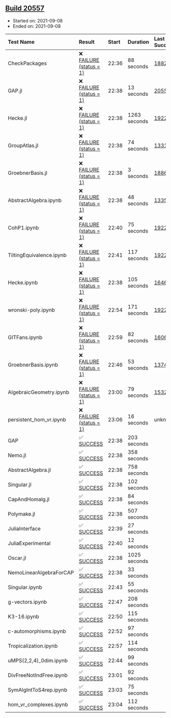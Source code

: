 ## [Build 20557](https://oscarci.mathematik.uni-kl.de/job/oscar/20557/)

* Started on: 2021-09-08
* Ended on: 2021-09-08

| Test Name    | Result | Start | Duration | Last Success | First Failure |
|:-------------|:-------|:------|:---------|:-------------|:--------------|
| CheckPackages | ❌ [FAILURE (status = 1)](https://oscarci.mathematik.uni-kl.de/job/oscar/20557/artifact/logs/build-20557/CheckPackages.log) | 22:36 | 88 seconds | [18822](https://oscarci.mathematik.uni-kl.de/job/oscar/18822/) | [18823](https://oscarci.mathematik.uni-kl.de/job/oscar/18823/) |
| GAP.jl | ❌ [FAILURE (status = 1)](https://oscarci.mathematik.uni-kl.de/job/oscar/20557/artifact/logs/build-20557/GAP.jl.log) | 22:38 | 13 seconds | [20556](https://oscarci.mathematik.uni-kl.de/job/oscar/20556/) | [20557](https://oscarci.mathematik.uni-kl.de/job/oscar/20557/) |
| Hecke.jl | ❌ [FAILURE (status = 1)](https://oscarci.mathematik.uni-kl.de/job/oscar/20557/artifact/logs/build-20557/Hecke.jl.log) | 22:38 | 1263 seconds | [19222](https://oscarci.mathematik.uni-kl.de/job/oscar/19222/) | [20152](https://oscarci.mathematik.uni-kl.de/job/oscar/20152/) |
| GroupAtlas.jl | ❌ [FAILURE (status = 1)](https://oscarci.mathematik.uni-kl.de/job/oscar/20557/artifact/logs/build-20557/GroupAtlas.jl.log) | 22:38 | 74 seconds | [13311](https://oscarci.mathematik.uni-kl.de/job/oscar/13311/) | [13312](https://oscarci.mathematik.uni-kl.de/job/oscar/13312/) |
| GroebnerBasis.jl | ❌ [FAILURE (status = 1)](https://oscarci.mathematik.uni-kl.de/job/oscar/20557/artifact/logs/build-20557/GroebnerBasis.jl.log) | 22:38 | 3 seconds | [18864](https://oscarci.mathematik.uni-kl.de/job/oscar/18864/) | [18865](https://oscarci.mathematik.uni-kl.de/job/oscar/18865/) |
| AbstractAlgebra.ipynb | ❌ [FAILURE (status = 1)](https://oscarci.mathematik.uni-kl.de/job/oscar/20557/artifact/logs/build-20557/AbstractAlgebra.ipynb.log) | 22:38 | 48 seconds | [13355](https://oscarci.mathematik.uni-kl.de/job/oscar/13355/) | [13356](https://oscarci.mathematik.uni-kl.de/job/oscar/13356/) |
| CohP1.ipynb | ❌ [FAILURE (status = 1)](https://oscarci.mathematik.uni-kl.de/job/oscar/20557/artifact/logs/build-20557/CohP1.ipynb.log) | 22:40 | 75 seconds | [19222](https://oscarci.mathematik.uni-kl.de/job/oscar/19222/) | [20152](https://oscarci.mathematik.uni-kl.de/job/oscar/20152/) |
| TiltingEquivalence.ipynb | ❌ [FAILURE (status = 1)](https://oscarci.mathematik.uni-kl.de/job/oscar/20557/artifact/logs/build-20557/TiltingEquivalence.ipynb.log) | 22:41 | 117 seconds | [19222](https://oscarci.mathematik.uni-kl.de/job/oscar/19222/) | [20152](https://oscarci.mathematik.uni-kl.de/job/oscar/20152/) |
| Hecke.ipynb | ❌ [FAILURE (status = 1)](https://oscarci.mathematik.uni-kl.de/job/oscar/20557/artifact/logs/build-20557/Hecke.ipynb.log) | 22:38 | 105 seconds | [16463](https://oscarci.mathematik.uni-kl.de/job/oscar/16463/) | [16464](https://oscarci.mathematik.uni-kl.de/job/oscar/16464/) |
| wronski-poly.ipynb | ❌ [FAILURE (status = 1)](https://oscarci.mathematik.uni-kl.de/job/oscar/20557/artifact/logs/build-20557/wronski-poly.ipynb.log) | 22:54 | 171 seconds | [19222](https://oscarci.mathematik.uni-kl.de/job/oscar/19222/) | [20152](https://oscarci.mathematik.uni-kl.de/job/oscar/20152/) |
| GITFans.ipynb | ❌ [FAILURE (status = 1)](https://oscarci.mathematik.uni-kl.de/job/oscar/20557/artifact/logs/build-20557/GITFans.ipynb.log) | 22:59 | 82 seconds | [16068](https://oscarci.mathematik.uni-kl.de/job/oscar/16068/) | [16069](https://oscarci.mathematik.uni-kl.de/job/oscar/16069/) |
| GroebnerBasis.ipynb | ❌ [FAILURE (status = 1)](https://oscarci.mathematik.uni-kl.de/job/oscar/20557/artifact/logs/build-20557/GroebnerBasis.ipynb.log) | 22:46 | 53 seconds | [13748](https://oscarci.mathematik.uni-kl.de/job/oscar/13748/) | [13749](https://oscarci.mathematik.uni-kl.de/job/oscar/13749/) |
| AlgebraicGeometry.ipynb | ❌ [FAILURE (status = 1)](https://oscarci.mathematik.uni-kl.de/job/oscar/20557/artifact/logs/build-20557/AlgebraicGeometry.ipynb.log) | 23:00 | 79 seconds | [15322](https://oscarci.mathematik.uni-kl.de/job/oscar/15322/) | [15323](https://oscarci.mathematik.uni-kl.de/job/oscar/15323/) |
| persistent_hom_vr.ipynb | ❌ [FAILURE (status = 1)](https://oscarci.mathematik.uni-kl.de/job/oscar/20557/artifact/logs/build-20557/persistent_hom_vr.ipynb.log) | 23:06 | 16 seconds | unknown | unknown |
| GAP | ✅ [SUCCESS](https://oscarci.mathematik.uni-kl.de/job/oscar/20557/artifact/logs/build-20557/GAP.log) | 22:38 | 203 seconds |  |  |
| Nemo.jl | ✅ [SUCCESS](https://oscarci.mathematik.uni-kl.de/job/oscar/20557/artifact/logs/build-20557/Nemo.jl.log) | 22:38 | 358 seconds |  |  |
| AbstractAlgebra.jl | ✅ [SUCCESS](https://oscarci.mathematik.uni-kl.de/job/oscar/20557/artifact/logs/build-20557/AbstractAlgebra.jl.log) | 22:38 | 758 seconds |  |  |
| Singular.jl | ✅ [SUCCESS](https://oscarci.mathematik.uni-kl.de/job/oscar/20557/artifact/logs/build-20557/Singular.jl.log) | 22:38 | 102 seconds |  |  |
| CapAndHomalg.jl | ✅ [SUCCESS](https://oscarci.mathematik.uni-kl.de/job/oscar/20557/artifact/logs/build-20557/CapAndHomalg.jl.log) | 22:38 | 84 seconds |  |  |
| Polymake.jl | ✅ [SUCCESS](https://oscarci.mathematik.uni-kl.de/job/oscar/20557/artifact/logs/build-20557/Polymake.jl.log) | 22:38 | 507 seconds |  |  |
| JuliaInterface | ✅ [SUCCESS](https://oscarci.mathematik.uni-kl.de/job/oscar/20557/artifact/logs/build-20557/JuliaInterface.log) | 22:39 | 27 seconds |  |  |
| JuliaExperimental | ✅ [SUCCESS](https://oscarci.mathematik.uni-kl.de/job/oscar/20557/artifact/logs/build-20557/JuliaExperimental.log) | 22:40 | 12 seconds |  |  |
| Oscar.jl | ✅ [SUCCESS](https://oscarci.mathematik.uni-kl.de/job/oscar/20557/artifact/logs/build-20557/Oscar.jl.log) | 22:38 | 1025 seconds |  |  |
| NemoLinearAlgebraForCAP | ✅ [SUCCESS](https://oscarci.mathematik.uni-kl.de/job/oscar/20557/artifact/logs/build-20557/NemoLinearAlgebraForCAP.log) | 22:38 | 33 seconds |  |  |
| Singular.ipynb | ✅ [SUCCESS](https://oscarci.mathematik.uni-kl.de/job/oscar/20557/artifact/logs/build-20557/Singular.ipynb.log) | 22:43 | 55 seconds |  |  |
| g-vectors.ipynb | ✅ [SUCCESS](https://oscarci.mathematik.uni-kl.de/job/oscar/20557/artifact/logs/build-20557/g-vectors.ipynb.log) | 22:47 | 208 seconds |  |  |
| K3-16.ipynb | ✅ [SUCCESS](https://oscarci.mathematik.uni-kl.de/job/oscar/20557/artifact/logs/build-20557/K3-16.ipynb.log) | 22:50 | 115 seconds |  |  |
| c-automorphisms.ipynb | ✅ [SUCCESS](https://oscarci.mathematik.uni-kl.de/job/oscar/20557/artifact/logs/build-20557/c-automorphisms.ipynb.log) | 22:52 | 97 seconds |  |  |
| Tropicalization.ipynb | ✅ [SUCCESS](https://oscarci.mathematik.uni-kl.de/job/oscar/20557/artifact/logs/build-20557/Tropicalization.ipynb.log) | 22:57 | 114 seconds |  |  |
| uMPS(2,2,4)_0dim.ipynb | ✅ [SUCCESS](https://oscarci.mathematik.uni-kl.de/job/oscar/20557/artifact/logs/build-20557/uMPS-2-2-4-_0dim.ipynb.log) | 22:44 | 99 seconds |  |  |
| DivFreeNotIndFree.ipynb | ✅ [SUCCESS](https://oscarci.mathematik.uni-kl.de/job/oscar/20557/artifact/logs/build-20557/DivFreeNotIndFree.ipynb.log) | 23:01 | 92 seconds |  |  |
| SymAlgIntToS4rep.ipynb | ✅ [SUCCESS](https://oscarci.mathematik.uni-kl.de/job/oscar/20557/artifact/logs/build-20557/SymAlgIntToS4rep.ipynb.log) | 23:03 | 75 seconds |  |  |
| hom_vr_complexes.ipynb | ✅ [SUCCESS](https://oscarci.mathematik.uni-kl.de/job/oscar/20557/artifact/logs/build-20557/hom_vr_complexes.ipynb.log) | 23:04 | 112 seconds |  |  |
